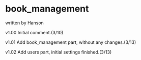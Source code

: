 # book_management
written by Hanson

v1.00
Initial comment.(3/10)

v1.01
Add book_management part, without any changes.(3/13)

v1.02
Add users part, initial settings finished.(3/13)